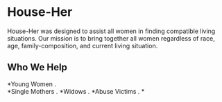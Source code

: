 # House-Her
House-Her was designed to assist all women in finding compatible living situations. Our mission is to bring together all women regardless of race, age, family-composition, and current living situation. 
## Who We Help
*Young Women .   
*Single Mothers . 
*Widows . 
*Abuse Victims . 
*


